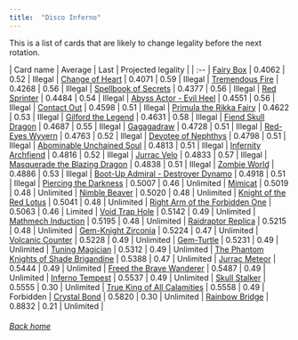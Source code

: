 ```yaml
---
title:  "Disco Inferno"
---
```


This is a list of cards that are likely to change legality before the next rotation.

| Card name | Average | Last | Projected legality |
| :-- |
[Fairy Box](https://db.ygoprodeck.com/card/?search=Fairy%20Box) | 0.4062 | 0.52 | Illegal |
[Change of Heart](https://db.ygoprodeck.com/card/?search=Change%20of%20Heart) | 0.4071 | 0.59 | Illegal |
[Tremendous Fire](https://db.ygoprodeck.com/card/?search=Tremendous%20Fire) | 0.4268 | 0.56 | Illegal |
[Spellbook of Secrets](https://db.ygoprodeck.com/card/?search=Spellbook%20of%20Secrets) | 0.4377 | 0.56 | Illegal |
[Red Sprinter](https://db.ygoprodeck.com/card/?search=Red%20Sprinter) | 0.4484 | 0.54 | Illegal |
[Abyss Actor - Evil Heel](https://db.ygoprodeck.com/card/?search=Abyss%20Actor%20-%20Evil%20Heel) | 0.4551 | 0.56 | Illegal |
[Contact Out](https://db.ygoprodeck.com/card/?search=Contact%20Out) | 0.4598 | 0.51 | Illegal |
[Primula the Rikka Fairy](https://db.ygoprodeck.com/card/?search=Primula%20the%20Rikka%20Fairy) | 0.4622 | 0.53 | Illegal |
[Gilford the Legend](https://db.ygoprodeck.com/card/?search=Gilford%20the%20Legend) | 0.4631 | 0.58 | Illegal |
[Fiend Skull Dragon](https://db.ygoprodeck.com/card/?search=Fiend%20Skull%20Dragon) | 0.4687 | 0.55 | Illegal |
[Gagagadraw](https://db.ygoprodeck.com/card/?search=Gagagadraw) | 0.4728 | 0.51 | Illegal |
[Red-Eyes Wyvern](https://db.ygoprodeck.com/card/?search=Red-Eyes%20Wyvern) | 0.4763 | 0.52 | Illegal |
[Devotee of Nephthys](https://db.ygoprodeck.com/card/?search=Devotee%20of%20Nephthys) | 0.4798 | 0.51 | Illegal |
[Abominable Unchained Soul](https://db.ygoprodeck.com/card/?search=Abominable%20Unchained%20Soul) | 0.4813 | 0.51 | Illegal |
[Infernity Archfiend](https://db.ygoprodeck.com/card/?search=Infernity%20Archfiend) | 0.4816 | 0.52 | Illegal |
[Jurrac Velo](https://db.ygoprodeck.com/card/?search=Jurrac%20Velo) | 0.4833 | 0.57 | Illegal |
[Masquerade the Blazing Dragon](https://db.ygoprodeck.com/card/?search=Masquerade%20the%20Blazing%20Dragon) | 0.4838 | 0.51 | Illegal |
[Zombie World](https://db.ygoprodeck.com/card/?search=Zombie%20World) | 0.4886 | 0.53 | Illegal |
[Boot-Up Admiral - Destroyer Dynamo](https://db.ygoprodeck.com/card/?search=Boot-Up%20Admiral%20-%20Destroyer%20Dynamo) | 0.4918 | 0.51 | Illegal |
[Piercing the Darkness](https://db.ygoprodeck.com/card/?search=Piercing%20the%20Darkness) | 0.5007 | 0.46 | Unlimited |
[Mimicat](https://db.ygoprodeck.com/card/?search=Mimicat) | 0.5019 | 0.48 | Unlimited |
[Nimble Beaver](https://db.ygoprodeck.com/card/?search=Nimble%20Beaver) | 0.5020 | 0.48 | Unlimited |
[Knight of the Red Lotus](https://db.ygoprodeck.com/card/?search=Knight%20of%20the%20Red%20Lotus) | 0.5041 | 0.48 | Unlimited |
[Right Arm of the Forbidden One](https://db.ygoprodeck.com/card/?search=Right%20Arm%20of%20the%20Forbidden%20One) | 0.5063 | 0.46 | Limited |
[Void Trap Hole](https://db.ygoprodeck.com/card/?search=Void%20Trap%20Hole) | 0.5142 | 0.49 | Unlimited |
[Mathmech Induction](https://db.ygoprodeck.com/card/?search=Mathmech%20Induction) | 0.5195 | 0.48 | Unlimited |
[Raidraptor Replica](https://db.ygoprodeck.com/card/?search=Raidraptor%20Replica) | 0.5215 | 0.48 | Unlimited |
[Gem-Knight Zirconia](https://db.ygoprodeck.com/card/?search=Gem-Knight%20Zirconia) | 0.5224 | 0.47 | Unlimited |
[Volcanic Counter](https://db.ygoprodeck.com/card/?search=Volcanic%20Counter) | 0.5228 | 0.49 | Unlimited |
[Gem-Turtle](https://db.ygoprodeck.com/card/?search=Gem-Turtle) | 0.5231 | 0.49 | Unlimited |
[Tuning Magician](https://db.ygoprodeck.com/card/?search=Tuning%20Magician) | 0.5312 | 0.49 | Unlimited |
[The Phantom Knights of Shade Brigandine](https://db.ygoprodeck.com/card/?search=The%20Phantom%20Knights%20of%20Shade%20Brigandine) | 0.5388 | 0.47 | Unlimited |
[Jurrac Meteor](https://db.ygoprodeck.com/card/?search=Jurrac%20Meteor) | 0.5444 | 0.49 | Unlimited |
[Freed the Brave Wanderer](https://db.ygoprodeck.com/card/?search=Freed%20the%20Brave%20Wanderer) | 0.5487 | 0.49 | Unlimited |
[Inferno Tempest](https://db.ygoprodeck.com/card/?search=Inferno%20Tempest) | 0.5537 | 0.49 | Unlimited |
[Skull Stalker](https://db.ygoprodeck.com/card/?search=Skull%20Stalker) | 0.5555 | 0.30 | Unlimited |
[True King of All Calamities](https://db.ygoprodeck.com/card/?search=True%20King%20of%20All%20Calamities) | 0.5558 | 0.49 | Forbidden |
[Crystal Bond](https://db.ygoprodeck.com/card/?search=Crystal%20Bond) | 0.5820 | 0.30 | Unlimited |
[Rainbow Bridge](https://db.ygoprodeck.com/card/?search=Rainbow%20Bridge) | 0.8832 | 0.21 | Unlimited |

###### [Back home](index)